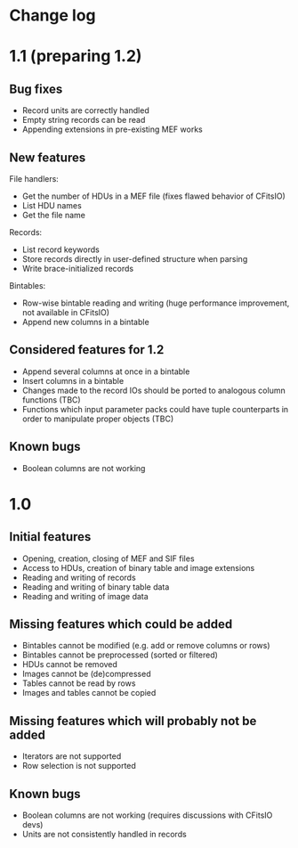 # Change log

# 1.1 (preparing 1.2)

## Bug fixes

* Record units are correctly handled
* Empty string records can be read
* Appending extensions in pre-existing MEF works

## New features

File handlers:

* Get the number of HDUs in a MEF file (fixes flawed behavior of CFitsIO)
* List HDU names
* Get the file name

Records:

* List record keywords
* Store records directly in user-defined structure when parsing
* Write brace-initialized records

Bintables:

* Row-wise bintable reading and writing (huge performance improvement, not available in CFitsIO)
* Append new columns in a bintable

## Considered features for 1.2

* Append several columns at once in a bintable
* Insert columns in a bintable
* Changes made to the record IOs should be ported to analogous column functions (TBC)
* Functions which input parameter packs could have tuple counterparts in order to manipulate proper objects (TBC)

## Known bugs

* Boolean columns are not working

# 1.0

## Initial features

* Opening, creation, closing of MEF and SIF files
* Access to HDUs, creation of binary table and image extensions
* Reading and writing of records
* Reading and writing of binary table data
* Reading and writing of image data

## Missing features which could be added

* Bintables cannot be modified (e.g. add or remove columns or rows)
* Bintables cannot be preprocessed (sorted or filtered)
* HDUs cannot be removed
* Images cannot be (de)compressed
* Tables cannot be read by rows
* Images and tables cannot be copied

## Missing features which will probably not be added

* Iterators are not supported
* Row selection is not supported

## Known bugs

* Boolean columns are not working (requires discussions with CFitsIO devs)
* Units are not consistently handled in records
